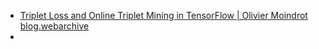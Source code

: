 - [Triplet Loss and Online Triplet Mining in TensorFlow | Olivier Moindrot blog.webarchive](../assets/Triplet_Loss_and_Online_Triplet_Mining_in_TensorFlow_|_Olivier_Moindrot_blog_1672627854742_0.webarchive)
-